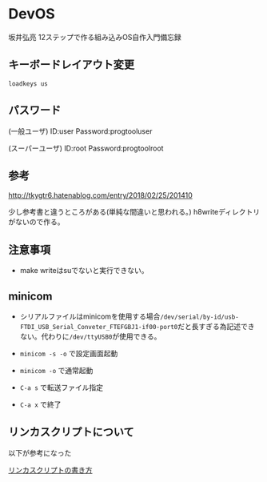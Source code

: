 # DevOS
坂井弘亮 12ステップで作る組み込みOS自作入門備忘録

## キーボードレイアウト変更

```shell
loadkeys us
```

## パスワード

(一般ユーザ) ID:user Password:progtooluser

(スーパーユーザ) ID:root Password:progtoolroot

## 参考

http://tkygtr6.hatenablog.com/entry/2018/02/25/201410

少し参考書と違うところがある(単純な間違いと思われる。)
h8writeディレクトリがないので作る。

## 注意事項

- make writeはsuでないと実行できない。

## minicom

- シリアルファイルはminicomを使用する場合``/dev/serial/by-id/usb-FTDI_USB_Serial_Conveter_FTEFGBJ1-if00-port0``だと長すぎる為記述できない。代わりに``/dev/ttyUSB0``が使用できる。

- ``minicom -s -o`` で設定画面起動

- ``minicom -o`` で通常起動

- ``C-a s`` で転送ファイル指定

- ``C-a x`` で終了

## リンカスクリプトについて

以下が参考になった

[リンカスクリプトの書き方](http://blueeyes.sakura.ne.jp/2018/10/31/1676/)
